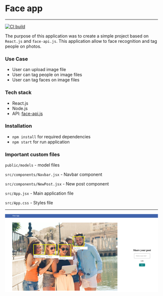 # Face app
----
[![CI build](https://github.com/a-dubaj/FaceDetection/actions/workflows/node.js.yml/badge.svg?branch=master)](https://github.com/a-dubaj/FaceDetection/actions/workflows/node.js.yml)

The purpose of this application was to create a simple project based on `React.js` and `face-api.js`. This application allow to face recognition and tag people on photos.

### Use Case
- User can upload image file
- User can tag people on image files
- User can tag faces on image files

### Tech stack
- React.js
- Node.js
- API: [face-api.js](https://justadudewhohacks.github.io/face-api.js/docs/globals.html)

### Installation
- `npm install` for required dependencies
- `npm start` for run application


### Important custom files

`public/models` - model files

`src/components/Navbar.jsx` - Navbar component

`src/components/NewPost.jsx` - New post component

`src/App.jsx` - Main application file

`src/App.css` - Styles file

----
![image](./assets/app_screen.png)